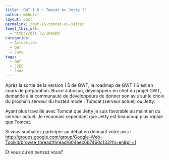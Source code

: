```yaml
---
title: 'GWT 1.6 : Tomcat ou Jetty ?'
author: mkhelif
layout: post
permalink: /gwt-16-tomcat-ou-jetty/
tweet_this_url:
  - http://bit.ly/18aQDm
categories:
  - Actualités
  - GWT
  - Java
tags:
  - GWT
  - J2EE
  - Java
---
```

Après la sortie de la version 1.5 de GWT, la roadmap de GWT 1.6 est en cours de préparation. Bruce Johnson, développeur en chef du projet GWT, demande à la communauté de développeurs de donner son avis sur le choix du prochain serveur du hosted mode : Tomcat (serveur actuel) ou Jetty.

Ayant plus travaillé avec Tomcat que Jetty je suis favorable au maintien du serveur actuel. Je reconnais cependant que Jetty est beaucoup plus *rapide* que Tomcat.

Si vous souhaitez participer au débat en donnant votre avis : <http://groups.google.com/group/Google-Web-Toolkit/browse_thread/thread/604aec6b7460c133?hl=en&pli=1>

Et vous qu&#8217;en pensez vous?